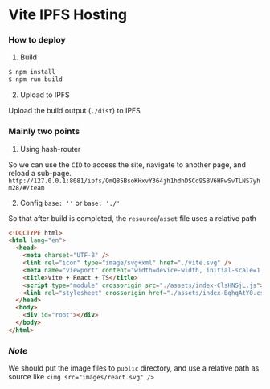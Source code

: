 # Vite IPFS Hosting

### How to deploy

1. Build

```bash
$ npm install
$ npm run build
```

2. Upload to IPFS

Upload the build output (`./dist`) to IPFS

### Mainly two points

1. Using hash-router

So we can use the `CID` to access the site, navigate to another page, and reload a sub-page.
`http://127.0.0.1:8081/ipfs/QmQ85BsoKHxvY364jh1hdhDSCd9SBV6HFwSvTLNS7yhm28/#/team`

2. Config `base: ''` or `base: './'`

So that after build is completed, the `resource`/`asset` file uses a relative path

```html
<!DOCTYPE html>
<html lang="en">
  <head>
    <meta charset="UTF-8" />
    <link rel="icon" type="image/svg+xml" href="./vite.svg" />
    <meta name="viewport" content="width=device-width, initial-scale=1.0" />
    <title>Vite + React + TS</title>
    <script type="module" crossorigin src="./assets/index-ClsHNSjL.js"></script>
    <link rel="stylesheet" crossorigin href="./assets/index-BqhqAtY0.css" />
  </head>
  <body>
    <div id="root"></div>
  </body>
</html>
```

### **_Note_**

We should put the image files to `public` directory, and use a relative path as source like `<img src="images/react.svg" />`
